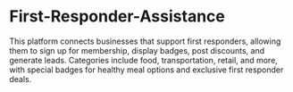 # First-Responder-Assistance
This platform connects businesses that support first responders, allowing them to sign up for membership, display badges, post discounts, and generate leads. Categories include food, transportation, retail, and more, with special badges for healthy meal options and exclusive first responder deals.
